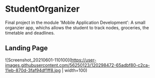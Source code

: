 # StudentOrganizer
Final project in the module 'Mobile Application Development': A small organzier app, whichs allows the student to track nodes, groceries, the timetable and deadlines.

## Landing Page
![Screenshot_20210601-110100](https://user-images.githubusercontent.com/56250123/120298472-65adbf80-c2ca-11eb-870d-3faf94df1ff8.jpg | width=100)
